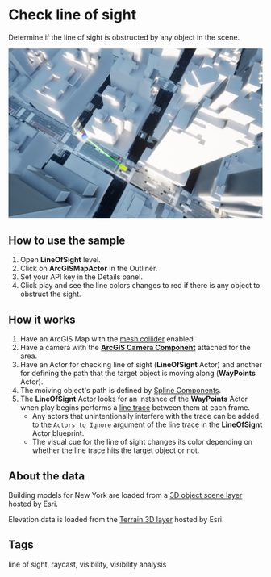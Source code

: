 # Check line of sight

Determine if the line of sight is obstructed by any object in the scene.

![Image of line of sight](LineOfSight.jpg)

## How to use the sample

1. Open **LineOfSight** level.
2. Click on **ArcGISMapActor** in the Outliner.
3. Set your API key in the Details panel.
4. Click play and see the line colors changes to red if there is any object to obstruct the sight.

## How it works

1. Have an ArcGIS Map with the [mesh collider](https://developers.arcgis.com/unreal-engine/maps/mesh-collider/) enabled.
2. Have a camera with the [**ArcGIS Camera Component**](https://developers.arcgis.com/unreal-engine/maps/camera/#arcgis-camera-component) attached for the area.
3. Have an Actor for checking line of sight (**LineOfSignt** Actor) and another for defining the path that the target object is moving along (**WayPoints** Actor).
4. The moiving object's path is defined by [Spline Components](https://docs.unrealengine.com/5.0/en-US/blueprint-spline-components-overview-in-unreal-engine/).
5. The **LineOfSignt** Actor looks for an instance of the **WayPoints** Actor when play begins performs a [line trace](https://docs.unrealengine.com/5.0/en-US/BlueprintAPI/Collision/LineTraceByChannel/) between them at each frame. 
    - Any actors that unintentionally interfere with the trace can be added to the `Actors to Ignore` argument of the line trace in the **LineOfSignt** Actor blueprint. 
    - The visual cue for the line of sight changes its color depending on whether the line trace hits the target object or not.

## About the data

Building models for New York are loaded from a [3D object scene layer](https://tiles.arcgis.com/tiles/z2tnIkrLQ2BRzr6P/arcgis/rest/services/New_York_LoD2_3D_Buildings/SceneServer/layers/0) hosted by Esri.

Elevation data is loaded from the [Terrain 3D layer](https://elevation3d.arcgis.com/arcgis/rest/services/WorldElevation3D/Terrain3D/ImageServer) hosted by Esri.

## Tags

line of sight, raycast, visibility, visibility analysis